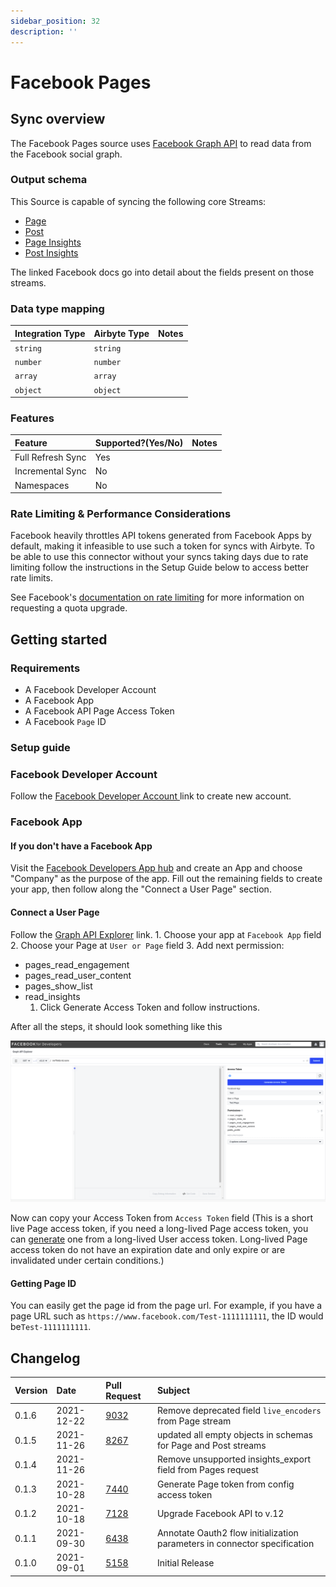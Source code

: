 ```yaml
---
sidebar_position: 32
description: ''
---
```


# Facebook Pages

## Sync overview

The Facebook Pages source uses [Facebook Graph API](https://developers.facebook.com/docs/graph-api/?locale=en_US) to read data from the Facebook social graph.

### Output schema

This Source is capable of syncing the following core Streams:

* [Page](https://developers.facebook.com/docs/graph-api/reference/v11.0/page/#fields)
* [Post](https://developers.facebook.com/docs/graph-api/reference/v11.0/page/feed#pubfields)
* [Page Insights](https://developers.facebook.com/docs/graph-api/reference/v11.0/page/insights/#fields)
* [Post Insights](https://developers.facebook.com/docs/graph-api/reference/v11.0/insights)

The linked Facebook docs go into detail about the fields present on those streams.

### Data type mapping

| Integration Type | Airbyte Type | Notes |
| :--- | :--- | :--- |
| `string` | `string` |  |
| `number` | `number` |  |
| `array` | `array` |  |
| `object` | `object` |  |

### Features

| Feature | Supported?\(Yes/No\) | Notes |
| :--- | :--- | :--- |
| Full Refresh Sync | Yes |  |
| Incremental Sync | No |  |
| Namespaces | No |  |

### Rate Limiting & Performance Considerations

Facebook heavily throttles API tokens generated from Facebook Apps by default, making it infeasible to use such a token for syncs with Airbyte. To be able to use this connector without your syncs taking days due to rate limiting follow the instructions in the Setup Guide below to access better rate limits.

See Facebook's [documentation on rate limiting](https://developers.facebook.com/docs/graph-api/overview/rate-limiting) for more information on requesting a quota upgrade.

## Getting started

### Requirements

* A Facebook Developer Account
* A Facebook App
* A Facebook API Page Access Token
* A Facebook `Page` ID

### Setup guide

### Facebook Developer Account

Follow the [Facebook Developer Account ](https://developers.facebook.com/async/registration/) link to create new account.

### Facebook App

#### If you don't have a Facebook App

Visit the [Facebook Developers App hub](https://developers.facebook.com/apps/) and create an App and choose "Company" as the purpose of the app. Fill out the remaining fields to create your app, then follow along the "Connect a User Page" section.

#### Connect a User Page

Follow the [Graph API Explorer](https://developers.facebook.com/tools/explorer/) link. 1. Choose your app at `Facebook App` field 2. Choose your Page at `User or Page` field 3. Add next permission:

* pages\_read\_engagement
* pages\_read\_user\_content 
* pages\_show\_list
* read\_insights
  1. Click Generate Access Token and follow instructions.

After all the steps, it should look something like this

![](../../.gitbook/assets/facebook-pages-1.png)

Now can copy your Access Token from `Access Token` field \(This is a short live Page access token, if you need a long-lived Page access token, you can [generate](https://developers.facebook.com/docs/facebook-login/access-tokens/refreshing#get-a-long-lived-page-access-token) one from a long-lived User access token. Long-lived Page access token do not have an expiration date and only expire or are invalidated under certain conditions.\)

#### Getting Page ID

You can easily get the page id from the page url. For example, if you have a page URL such as `https://www.facebook.com/Test-1111111111`, the ID would be`Test-1111111111`.

## Changelog

| Version | Date | Pull Request | Subject |
| :--- | :--- | :--- | :--- |
| 0.1.6 | 2021-12-22 | [9032](https://github.com/airbytehq/airbyte/pull/9032) | Remove deprecated field `live_encoders` from Page stream |
| 0.1.5 | 2021-11-26 | [8267](https://github.com/airbytehq/airbyte/pull/) | updated all empty objects in schemas for Page and Post streams |
| 0.1.4 | 2021-11-26 | [](https://github.com/airbytehq/airbyte/pull/) | Remove unsupported insights_export field from Pages request |
| 0.1.3 | 2021-10-28 | [7440](https://github.com/airbytehq/airbyte/pull/7440) | Generate Page token from config access token |
| 0.1.2 | 2021-10-18 | [7128](https://github.com/airbytehq/airbyte/pull/7128) | Upgrade Facebook API to v.12 |
| 0.1.1 | 2021-09-30 | [6438](https://github.com/airbytehq/airbyte/pull/6438) | Annotate Oauth2 flow initialization parameters in connector specification |
| 0.1.0 | 2021-09-01 | [5158](https://github.com/airbytehq/airbyte/pull/5158) | Initial Release |

